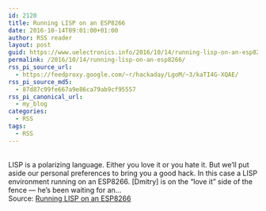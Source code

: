 ```yaml
---
id: 2120
title: Running LISP on an ESP8266
date: 2016-10-14T09:01:00+01:00
author: RSS reader
layout: post
guid: https://www.uelectronics.info/2016/10/14/running-lisp-on-an-esp8266/
permalink: /2016/10/14/running-lisp-on-an-esp8266/
rss_pi_source_url:
  - https://feedproxy.google.com/~r/hackaday/LgoM/~3/kaTI4G-XQAE/
rss_pi_source_md5:
  - 87d87c99fe667a9e86ca79ab9cf95557
rss_pi_canonical_url:
  - my_blog
categories:
  - RSS
tags:
  - RSS
---
```

&#013;  
LISP is a polarizing language. Either you love it or you hate it. But we’ll put aside our personal preferences to bring you a good hack. In this case a LISP environment running on an ESP8266. [Dmitry] is on the “love it” side of the fence — he’s been waiting for an…&#013;  
Source: <a href="https://feedproxy.google.com/~r/hackaday/LgoM/~3/kaTI4G-XQAE/" target="_blank">Running LISP on an ESP8266</a>
